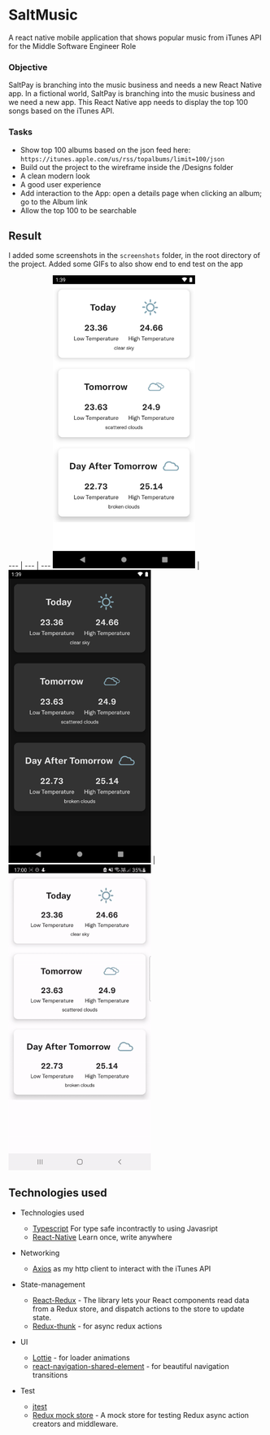 # SaltMusic

A react native mobile application that shows popular music from iTunes API for the Middle Software Engineer Role

### Objective

SaltPay is branching into the music business and needs a new React Native app.
In a fictional world, SaltPay is branching into the music business and we need a new app. This React Native app needs to display the top 100 songs based on the iTunes API.


### Tasks

- Show top 100 albums based on the json feed here: `https://itunes.apple.com/us/rss/topalbums/limit=100/json`
- Build out the project to the wireframe inside the /Designs folder
- A clean modern look
- A good user experience
- Add interaction to the App: open a details page when clicking an album; go to the Album link
- Allow the top 100 to be searchable

## Result
I added some screenshots in the `screenshots` folder, in the root directory of the project. Added some GIFs to also show end to end test on the app

--- | --- | ---
<img src="https://github.com/jumaallan/apollo-agriculture/blob/master/screenshots/weather_light.png" width="280"/> | <img src="https://github.com/jumaallan/apollo-agriculture/blob/master/screenshots/weather_dark.png" width="280"/> | <img src="https://github.com/jumaallan/apollo-agriculture/blob/master/screenshots/weather.gif" width="280"/>

## Technologies used
* Technologies used
    * [Typescript](https://www.typescriptlang.org//) For type safe incontractly to using Javasript
    * [React-Native](https://reactnative.dev) Learn once, write anywhere

* Networking
    * [Axios](https://axios.com) as my http client to interact with the iTunes API
    
* State-management
    * [React-Redux](https://react-redux.js.org) - The library lets your React components read data from a Redux store, and dispatch actions to the store to update state.
    * [Redux-thunk]() - for async redux actions

* UI
    * [Lottie](https://www.npmjs.com/package/react-lottie) - for loader animations 
    * [react-navigation-shared-element](https://github.com/IjzerenHein/react-navigation-shared-element) - for beautiful navigation transitions

* Test
    * [jtest](https://jestjs.io/docs/tutorial-react)
    * [Redux mock store](https://github.com/reduxjs/redux-mock-store) - A mock store for testing Redux async action creators and middleware.


